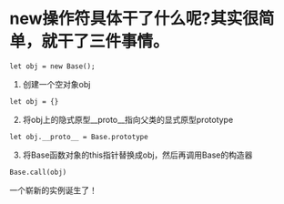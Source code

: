 # new操作符具体干了什么呢?其实很简单，就干了三件事情。
```
let obj = new Base();
```
1. 创建一个空对象obj
```
let obj = {}
```
2. 将obj上的隐式原型__proto__指向父类的显式原型prototype
```
let obj.__proto__ = Base.prototype
```
3. 将Base函数对象的this指针替换成obj，然后再调用Base的构造器
```
Base.call(obj)
```

一个崭新的实例诞生了！
